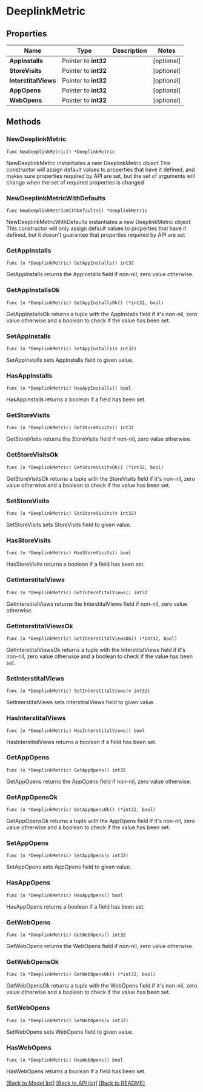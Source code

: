 # DeeplinkMetric

## Properties

Name | Type | Description | Notes
------------ | ------------- | ------------- | -------------
**AppInstalls** | Pointer to **int32** |  | [optional] 
**StoreVisits** | Pointer to **int32** |  | [optional] 
**InterstitalViews** | Pointer to **int32** |  | [optional] 
**AppOpens** | Pointer to **int32** |  | [optional] 
**WebOpens** | Pointer to **int32** |  | [optional] 

## Methods

### NewDeeplinkMetric

`func NewDeeplinkMetric() *DeeplinkMetric`

NewDeeplinkMetric instantiates a new DeeplinkMetric object
This constructor will assign default values to properties that have it defined,
and makes sure properties required by API are set, but the set of arguments
will change when the set of required properties is changed

### NewDeeplinkMetricWithDefaults

`func NewDeeplinkMetricWithDefaults() *DeeplinkMetric`

NewDeeplinkMetricWithDefaults instantiates a new DeeplinkMetric object
This constructor will only assign default values to properties that have it defined,
but it doesn't guarantee that properties required by API are set

### GetAppInstalls

`func (o *DeeplinkMetric) GetAppInstalls() int32`

GetAppInstalls returns the AppInstalls field if non-nil, zero value otherwise.

### GetAppInstallsOk

`func (o *DeeplinkMetric) GetAppInstallsOk() (*int32, bool)`

GetAppInstallsOk returns a tuple with the AppInstalls field if it's non-nil, zero value otherwise
and a boolean to check if the value has been set.

### SetAppInstalls

`func (o *DeeplinkMetric) SetAppInstalls(v int32)`

SetAppInstalls sets AppInstalls field to given value.

### HasAppInstalls

`func (o *DeeplinkMetric) HasAppInstalls() bool`

HasAppInstalls returns a boolean if a field has been set.

### GetStoreVisits

`func (o *DeeplinkMetric) GetStoreVisits() int32`

GetStoreVisits returns the StoreVisits field if non-nil, zero value otherwise.

### GetStoreVisitsOk

`func (o *DeeplinkMetric) GetStoreVisitsOk() (*int32, bool)`

GetStoreVisitsOk returns a tuple with the StoreVisits field if it's non-nil, zero value otherwise
and a boolean to check if the value has been set.

### SetStoreVisits

`func (o *DeeplinkMetric) SetStoreVisits(v int32)`

SetStoreVisits sets StoreVisits field to given value.

### HasStoreVisits

`func (o *DeeplinkMetric) HasStoreVisits() bool`

HasStoreVisits returns a boolean if a field has been set.

### GetInterstitalViews

`func (o *DeeplinkMetric) GetInterstitalViews() int32`

GetInterstitalViews returns the InterstitalViews field if non-nil, zero value otherwise.

### GetInterstitalViewsOk

`func (o *DeeplinkMetric) GetInterstitalViewsOk() (*int32, bool)`

GetInterstitalViewsOk returns a tuple with the InterstitalViews field if it's non-nil, zero value otherwise
and a boolean to check if the value has been set.

### SetInterstitalViews

`func (o *DeeplinkMetric) SetInterstitalViews(v int32)`

SetInterstitalViews sets InterstitalViews field to given value.

### HasInterstitalViews

`func (o *DeeplinkMetric) HasInterstitalViews() bool`

HasInterstitalViews returns a boolean if a field has been set.

### GetAppOpens

`func (o *DeeplinkMetric) GetAppOpens() int32`

GetAppOpens returns the AppOpens field if non-nil, zero value otherwise.

### GetAppOpensOk

`func (o *DeeplinkMetric) GetAppOpensOk() (*int32, bool)`

GetAppOpensOk returns a tuple with the AppOpens field if it's non-nil, zero value otherwise
and a boolean to check if the value has been set.

### SetAppOpens

`func (o *DeeplinkMetric) SetAppOpens(v int32)`

SetAppOpens sets AppOpens field to given value.

### HasAppOpens

`func (o *DeeplinkMetric) HasAppOpens() bool`

HasAppOpens returns a boolean if a field has been set.

### GetWebOpens

`func (o *DeeplinkMetric) GetWebOpens() int32`

GetWebOpens returns the WebOpens field if non-nil, zero value otherwise.

### GetWebOpensOk

`func (o *DeeplinkMetric) GetWebOpensOk() (*int32, bool)`

GetWebOpensOk returns a tuple with the WebOpens field if it's non-nil, zero value otherwise
and a boolean to check if the value has been set.

### SetWebOpens

`func (o *DeeplinkMetric) SetWebOpens(v int32)`

SetWebOpens sets WebOpens field to given value.

### HasWebOpens

`func (o *DeeplinkMetric) HasWebOpens() bool`

HasWebOpens returns a boolean if a field has been set.


[[Back to Model list]](../README.md#documentation-for-models) [[Back to API list]](../README.md#documentation-for-api-endpoints) [[Back to README]](../README.md)


